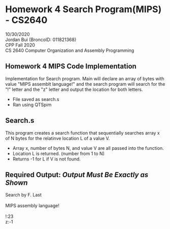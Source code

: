 # Homework 4 Search Program(MIPS) - CS2640
10/30/2020<br>
Jordan Bui (BroncoID: 011821368)<br>
CPP Fall 2020<br>
CS 2640 Computer Organization and Assembly Programming

Homework 4 MIPS Code Implementation
-
Implementation for Search program. 
Main will declare an array of bytes with value "MIPS assemblt language!" and the search program will search for the "!" letter and the "z" letter 
and output the location for both letters.
- File saved as search.s
- Ran using QTSpim

Search.s
-
This program creates a search function that sequentially searches array x of N bytes for the relatinve location L of a value V.
  - Array x, number of bytes N, and value V are all passed into the function.
  - Location L is returned. (number from 1 to N)
  - Returns -1 for L if V is not found.
  
Required Output: *Output Must Be Exactly as Shown*
-
Search by F. Last<br><br>
MIPS assembly language!<br><br>
!:23<br>
z:-1
